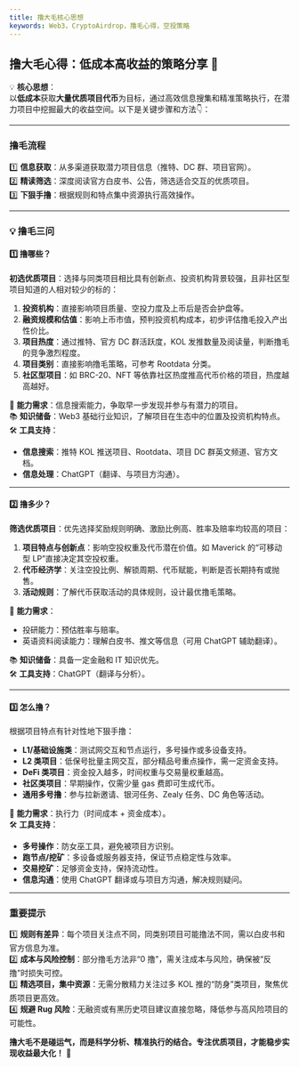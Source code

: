 ```yaml
---
title: 撸大毛核心思想
keywords: Web3，CryptoAirdrop，撸毛心得，空投策略
---
```

## **撸大毛心得：低成本高收益的策略分享 🚀**

💡 **核心思想**：  
以**低成本**获取**大量优质项目代币**为目标，通过高效信息搜集和精准策略执行，在潜力项目中挖掘最大的收益空间。以下是关键步骤和方法👇：

---

### **撸毛流程**

1️⃣ **信息获取**：从多渠道获取潜力项目信息（推特、DC 群、项目官网）。  
2️⃣ **精读筛选**：深度阅读官方白皮书、公告，筛选适合交互的优质项目。  
3️⃣ **下狠手撸**：根据规则和特点集中资源执行高效操作。

---

### 💡 **撸毛三问**

#### **1️⃣ 撸哪些？**

**初选优质项目**：选择与同类项目相比具有创新点、投资机构背景较强，且非社区型项目知道的人相对较少的标的：

1. **投资机构**：直接影响项目质量、空投力度及上币后是否会护盘等。
2. **融资规模和估值**：影响上币市值，预判投资机构成本，初步评估撸毛投入产出性价比。
3. **项目热度**：通过推特、官方 DC 群活跃度，KOL 发推数量及阅读量，判断撸毛的竞争激烈程度。
4. **项目类别**：直接影响撸毛策略，可参考 Rootdata 分类。
5. **社区型项目**：如 BRC-20、NFT 等依靠社区热度推高代币价格的项目，热度越高越好。

🔧 **能力需求**：信息搜索能力，争取早一步发现并参与有潜力的项目。  
📚 **知识储备**：Web3 基础行业知识，了解项目在生态中的位置及投资机构特点。  
🛠️ **工具支持**：

- **信息搜索**：推特 KOL 推送项目、Rootdata、项目 DC 群英文频道、官方文档。
- **信息处理**：ChatGPT（翻译、与项目方沟通）。

---

#### **2️⃣ 撸多少？**

**筛选优质项目**：优先选择奖励规则明确、激励比例高、胜率及赔率均较高的项目：

1. **项目特点与创新点**：影响空投权重及代币潜在价值。如 Maverick 的“可移动型 LP”直接决定其空投权重。
2. **代币经济学**：关注空投比例、解锁周期、代币赋能，判断是否长期持有或抛售。
3. **活动规则**：了解代币获取活动的具体规则，设计最优撸毛策略。

🔧 **能力需求**：

- 投研能力：预估胜率与赔率。
- 英语资料阅读能力：理解白皮书、推文等信息（可用 ChatGPT 辅助翻译）。

📚 **知识储备**：具备一定金融和 IT 知识优先。  
🛠️ **工具支持**：ChatGPT（翻译与分析）。

---

#### **3️⃣ 怎么撸？**

根据项目特点有针对性地下狠手撸：

- **L1/基础设施类**：测试网交互和节点运行，多号操作或多设备支持。
- **L2 类项目**：低保号批量主网交互，部分精品号重点操作，需一定资金支持。
- **DeFi 类项目**：资金投入越多，时间权重与交易量权重越高。
- **社区类项目**：早期操作，仅需少量 gas 费即可生成代币。
- **通用多号撸**：参与拉新邀请、银河任务、Zealy 任务、DC 角色等活动。

🔧 **能力需求**：执行力（时间成本 + 资金成本）。  
🛠️ **工具支持**：

- **多号操作**：防女巫工具，避免被项目方识别。
- **跑节点/挖矿**：多设备或服务器支持，保证节点稳定性与效率。
- **交易挖矿**：足够资金支持，保持流动性。
- **信息沟通**：使用 ChatGPT 翻译或与项目方沟通，解决规则疑问。

---

### **重要提示**

1️⃣ **规则有差异**：每个项目关注点不同，同类别项目可能撸法不同，需以白皮书和官方信息为准。  
2️⃣ **成本与风险控制**：部分撸毛方法非“0 撸”，需关注成本与风险，确保被“反撸”时损失可控。  
3️⃣ **精选项目，集中资源**：无需分散精力关注过多 KOL 推的“防身”类项目，聚焦优质项目更高效。  
4️⃣ **规避 Rug 风险**：无融资或有黑历史项目建议直接忽略，降低参与高风险项目的可能性。

**撸大毛不是碰运气，而是科学分析、精准执行的结合。专注优质项目，才能稳步实现收益最大化！** 🚀



